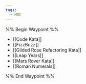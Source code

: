 ```yaml
---
tags:
  - MOC
---
```


%% Begin Waypoint %%
- [[Code Kata]]
- [[FizzBuzz]]
- [[Gilded Rose Refactoring Kata]]
- [[Leap Years]]
- [[Mars Rover Kata]]
- [[Roman Numerals]]

%% End Waypoint %%
